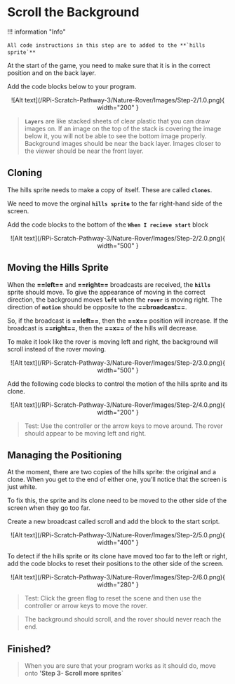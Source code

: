 # Scroll the Background

!!! information "Info"

    All code instructions in this step are to added to the **`hills sprite`**

At the start of the game, you need to make sure that it is in the correct position and on the back layer.

Add the code blocks below to your program.

<span style="display: block; text-align: center;">
![Alt text](/RPi-Scratch-Pathway-3/Nature-Rover/Images/Step-2/1.0.png){ width="200" }
</span>

> **`Layers`** are like stacked sheets of clear plastic that you can draw images on. If an image on the top of the stack is covering the image below it, you will not be able to see the bottom image properly. Background images should be near the back layer. Images closer to the viewer should be near the front layer.

## Cloning

The hills sprite needs to make a copy of itself. These are called **`clones`**. 

We need to move the orginal **`hills sprite`** to the far right-hand side of the screen.

Add the code blocks to the bottom of the **`When I recieve start`** block

<span style="display: block; text-align: center;">
![Alt text](/RPi-Scratch-Pathway-3/Nature-Rover/Images/Step-2/2.0.png){ width="500" }
</span>

## Moving the Hills Sprite

When the **==left==** and **==right==** broadcasts are received, the **`hills`** sprite should move. To give the appearance of moving in the correct direction, the background moves **`left`** when the **`rover`** is moving right. The direction of **`motion`** should be opposite to the **==broadcast==**.

So, if the broadcast is **==left==**, then the **==x==** position will increase. If the broadcast is **==right==**, then the **==x==** of the hills will decrease.

To make it look like the rover is moving left and right, the background will scroll instead of the rover moving.

<span style="display: block; text-align: center;">
![Alt text](/RPi-Scratch-Pathway-3/Nature-Rover/Images/Step-2/3.0.png){ width="500" }
</span>

Add the following code blocks to control the motion of the hills sprite and its clone.

<span style="display: block; text-align: center;">
![Alt text](/RPi-Scratch-Pathway-3/Nature-Rover/Images/Step-2/4.0.png){ width="200" }
</span>

> Test: Use the controller or the arrow keys to move around. The rover should appear to be moving left and right.

## Managing the Positioning

At the moment, there are two copies of the hills sprite: the original and a clone. When you get to the end of either one, you’ll notice that the screen is just white.

To fix this, the sprite and its clone need to be moved to the other side of the screen when they go too far.

Create a new broadcast called scroll and add the block to the start script.

<span style="display: block; text-align: center;">
![Alt text](/RPi-Scratch-Pathway-3/Nature-Rover/Images/Step-2/5.0.png){ width="400" }
</span>

To detect if the hills sprite or its clone have moved too far to the left or right, add the code blocks to reset their positions to the other side of the screen.

<span style="display: block; text-align: center;">
![Alt text](/RPi-Scratch-Pathway-3/Nature-Rover/Images/Step-2/6.0.png){ width="280" }
</span>

> Test: Click the green flag to reset the scene and then use the controller or arrow keys to move the rover. 

> The background should scroll, and the rover should never reach the end.

## Finished?

> When you are sure that your program works as it should do, move onto **'Step 3- Scroll more sprites`**